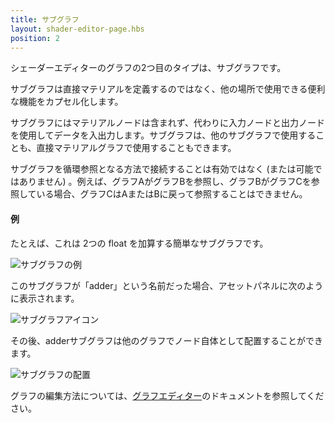 ```yaml
---
title: サブグラフ
layout: shader-editor-page.hbs
position: 2
---
```


シェーダーエディターのグラフの2つ目のタイプは、サブグラフです。

サブグラフは直接マテリアルを定義するのではなく、他の場所で使用できる便利な機能をカプセル化します。

サブグラフにはマテリアルノードは含まれず、代わりに入力ノードと出力ノードを使用してデータを入出力します。サブグラフは、他のサブグラフで使用することも、直接マテリアルグラフで使用することもできます。

サブグラフを循環参照となる方法で接続することは有効ではなく (または可能ではありません) 。例えば、グラフAがグラフBを参照し、グラフBがグラフCを参照している場合、グラフCはAまたはBに戻って参照することはできません。

#### 例

たとえば、これは 2つの float を加算する簡単なサブグラフです。

![サブグラフの例][1]

このサブグラフが「adder」という名前だった場合、アセットパネルに次のように表示されます。

![サブグラフアイコン][2]

その後、adderサブグラフは他のグラフでノード自体として配置することができます。

![サブグラフの配置][3]

グラフの編集方法については、[グラフエディター][1]のドキュメントを参照してください。

[1]: /images/shader-editor/overview-graph-sub-graph.png
[2]: /images/shader-editor/overview-graph-sub-graph-icon.png
[3]: /images/shader-editor/overview-graph-place-sub-graph.gif
